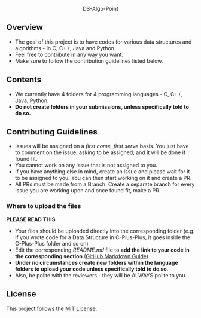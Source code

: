<p align="center"> DS-Algo-Point </p>

## Overview

- The goal of this project is to have codes for various data structures and algorithms - in C, C++, Java and Python. 
- Feel free to contribute in any way you want.
- Make sure to follow the contribution guidelines listed below.

## Contents

- We currently have 4 folders for 4 programming languages - C, C++, Java, Python.
- **Do not create folders in your submissions, unless specifically told to do so.**

## Contributing Guidelines

- Issues will be assigned on a _first come, first serve_ basis. You just have to comment on the issue, asking to be assigned, and it will be done if found fit.
- You cannot work on any issue that is not assigned to you.
- If you have anything else in mind, create an issue and please wait for it to be assigned to you. You can then start working on it and create a PR.
- All PRs must be made from a Branch. Create a separate branch for every Issue you are working upon and once found fit, make a PR.

### Where to upload the files

**PLEASE READ THIS**

- Your files should be uploaded directly into the corresponding folder (e.g. if you wrote code for a Data Structure in C-Plus-Plus, it goes inside the C-Plus-Plus folder and so on)
- Edit the corresponding _README.md_ file to **add the link to your code in the corresponding section** ([GitHub Markdown Guide](https://guides.github.com/features/mastering-markdown/))
- **Under no circumstances create new folders within the language folders to upload your code unless specifically told to do so**.
- Also, be polite with the reviewers - they will be ALWAYS polite to you.

## License

This project follows the [MIT License](/LICENSE).
